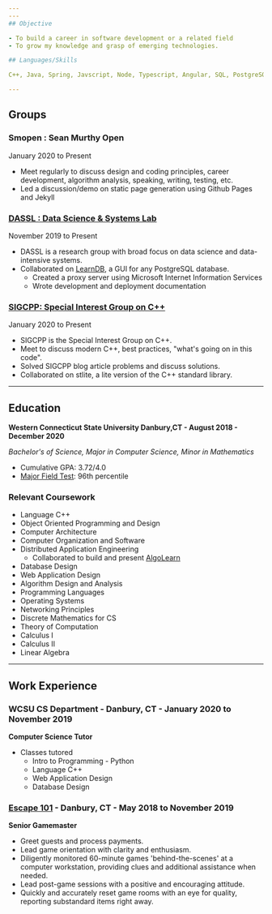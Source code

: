 ```yaml
---
---
## Objective

- To build a career in software development or a related field
- To grow my knowledge and grasp of emerging technologies.

## Languages/Skills

C++, Java, Spring, Javscript, Node, Typescript, Angular, SQL, PostgreSQL, MS Server SQL, Python, Git, Github, Microsoft Azure, Microsoft Office, Blender, Fusion 360

---
```


## Groups

### Smopen : Sean Murthy Open

January 2020 to Present

- Meet regularly to discuss design and coding principles, career development, algorithm analysis, speaking, writing, testing, etc.
- Led a discussion/demo on static page generation using Github Pages and Jekyll

### [DASSL : Data Science & Systems Lab](https://dassl.github.io/)

November 2019 to Present

- DASSL is a research group with broad focus on data science and data-intensive systems.
- Collaborated on [LearnDB](https://github.com/DASSL/LearnDB), a GUI for any PostgreSQL database.
  - Created a proxy server using Microsoft Internet Information Services
  - Wrote development and deployment documentation

### [SIGCPP: Special Interest Group on C++](http://sigcpp.github.io)

January 2020 to Present

- SIGCPP is the Special Interest Group on C++.
- Meet to discuss modern C++, best practices, "what's going on in this code".
- Solved SIGCPP blog article problems and discuss solutions.
- Collaborated on stlite, a lite version of the C++ standard library.

---

## Education

**Western Connecticut State University Danbury,CT - August 2018 - December 2020**

_Bachelor's of Science, Major in Computer Science, Minor in Mathematics_

- Cumulative GPA: 3.72/4.0
- [Major Field Test](https://www.ets.org/mft/about/content/computer_science): 96th percentile

### Relevant Coursework

- Language C++
- Object Oriented Programming and Design
- Computer Architecture
- Computer Organization and Software
- Distributed Application Engineering
  - Collaborated to build and present [AlgoLearn](https://github.com/AlgoLearnWCSU/AlgoLearn)
- Database Design
- Web Application Design
- Algorithm Design and Analysis
- Programming Languages
- Operating Systems
- Networking Principles
- Discrete Mathematics for CS
- Theory of Computation
- Calculus I
- Calculus II
- Linear Algebra

---

## Work Experience

### WCSU CS Department - Danbury, CT - January 2020 to November 2019

**Computer Science Tutor**

- Classes tutored
  - Intro to Programming - Python
  - Language C++
  - Web Application Design
  - Database Design

### [**Escape 101**](https://www.esc101.com/) - Danbury, CT - May 2018 to November 2019

**Senior Gamemaster**

- Greet guests and process payments.
- Lead game orientation with clarity and enthusiasm.
- Diligently monitored 60-minute games 'behind-the-scenes' at a computer workstation, providing clues and additional assistance when needed.
- Lead post-game sessions with a positive and encouraging attitude.
- Quickly and accurately reset game rooms with an eye for quality, reporting substandard items right away.
